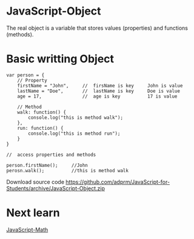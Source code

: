 # JavaScript-Object

The real object is a variable that stores values ​​(properties) and functions (methods).

# Basic writting Object

```
var person = {
    // Property
    firstName = "John",     //  firsName is key     John is value
    lastName = "Doe",       //  lastName is key     Doe is value
    age = 17,               //  age is key          17 is value

    // Method
    walk: function() {
        console.log("this is method walk");
    },
    run: function() {
        console.log("this is method run");
    }
}

//  access properties and methods

person.firstName();     //John
perosn.walk();          //this is method walk
```

Download source code https://github.com/adprm/JavaScript-for-Students/archive/JavaScript-Object.zip

# Next learn

<a href="https://github.com/adprm/JavaScript-for-Students/tree/JavaScript-Math">JavaScript-Math</a>

